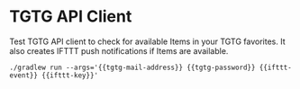 TGTG API Client
===============

Test TGTG API client to check for available Items in your TGTG favorites.
It also creates IFTTT push notifications if Items are available.

```
./gradlew run --args='{{tgtg-mail-address}} {{tgtg-password}} {{ifttt-event}} {{ifttt-key}}'
```
